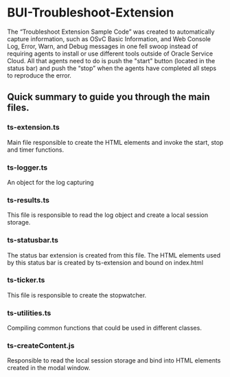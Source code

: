 # BUI-Troubleshoot-Extension
The “Troubleshoot Extension Sample Code” was created to automatically capture information, such as OSvC Basic Information, and Web Console Log, Error, Warn, and Debug messages in one fell swoop instead of requiring agents to install or use different tools outside of Oracle Service Cloud. All that agents need to do is push the "start" button (located in the status bar) and push the “stop” when the agents have completed all steps to reproduce the error.

## Quick summary to guide you through the main files.

### ts-extension.ts
Main file responsible to create the HTML elements and invoke the start, stop and timer functions.

### ts-logger.ts
An object for the log capturing

### ts-results.ts
This file is responsible to read the log object and create a local session storage.

### ts-statusbar.ts
The status bar extension is created from this file. The HTML elements used by this status bar is created by ts-extension and bound on index.html

### ts-ticker.ts
This file is responsible to create the stopwatcher.

### ts-utilities.ts
Compiling common functions that could be used in different classes.

### ts-createContent.js
Responsible to read the local session storage and bind into HTML elements created in the modal window.
